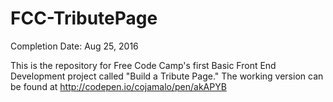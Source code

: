 # FCC-TributePage
Completion Date: 	Aug 25, 2016

This is the repository for Free Code Camp's first Basic Front End Development project called "Build a Tribute Page." The working version can be found at http://codepen.io/cojamalo/pen/akAPYB
